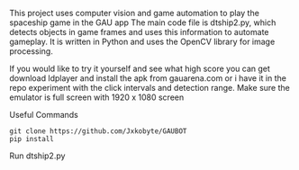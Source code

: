 This project uses computer vision and game automation to play the spaceship game in the GAU app The main code file is dtship2.py, which detects objects in game frames and uses this information to automate gameplay. It is written in Python and uses the OpenCV library for image processing.

If you would like to try it yourself and see what high score you can get
download ldplayer and install the apk from gauarena.com or i have it in the repo
experiment with the click intervals and detection range.  Make sure the emulator is full screen with
1920 x 1080 screen

Useful Commands
```
git clone https://github.com/Jxkobyte/GAUBOT
pip install
```
Run dtship2.py
